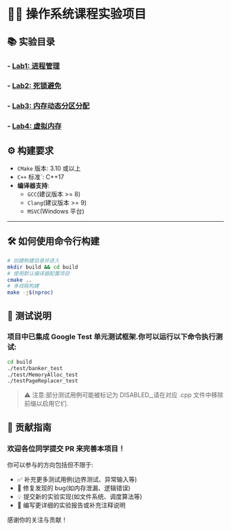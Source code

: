 # 🧑‍💻 操作系统课程实验项目

## 📚 实验目录

### - [Lab1: 进程管理](reports/lab1/README.md)

### - [Lab2: 死锁避免](reports/lab2/README.md)

### - [Lab3: 内存动态分区分配](reports/lab3/README.md)

### - [Lab4: 虚拟内存](reports/lab4/README.md)

## ⚙️ 构建要求

- `CMake` 版本: 3.10 或以上
- `C++` 标准`: C++17
- **编译器支持**:
  - `GCC`(建议版本 >= 8)
  - `Clang`(建议版本 >= 9)
  - `MSVC`(Windows 平台)

---

## 🛠️ 如何使用命令行构建

```sh
# 创建构建目录并进入
mkdir build && cd build
# 使用默认编译器配置项目
cmake ..
# 多线程构建
make -j$(nproc)
```

## 🧪 测试说明

### 项目中已集成 Google Test 单元测试框架.你可以运行以下命令执行测试:

```sh
cd build
./test/banker_test
./test/MemoryAlloc_test
./testPageReplacer_test 
```

> ⚠️ 注意:部分测试用例可能被标记为 DISABLED\_,请在对应 .cpp 文件中移除前缀以启用它们.

## 🤝 贡献指南

### 欢迎各位同学提交 PR 来完善本项目！

你可以参与的方向包括但不限于:

- ✅ 补充更多测试用例(边界测试、异常输入等)
- 🐞 修复发现的 bug(如内存泄漏、逻辑错误)
- 💡 提交新的实验实现(如文件系统、调度算法等)
- 📝 编写更详细的实验报告或补充注释说明

感谢你的关注与贡献！
